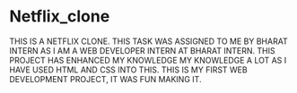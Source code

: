 # Netflix_clone
THIS IS A NETFLIX CLONE. THIS TASK WAS ASSIGNED TO ME BY BHARAT INTERN AS I AM A WEB DEVELOPER INTERN AT BHARAT INTERN. THIS PROJECT HAS ENHANCED MY KNOWLEDGE MY KNOWLEDGE A LOT AS I HAVE USED HTML AND CSS INTO THIS. THIS IS MY FIRST WEB DEVELOPMENT PROJECT, IT WAS FUN MAKING IT.
